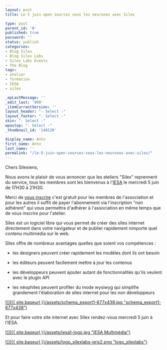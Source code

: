 ```yaml
---
layout: post
title: Le 5 juin open sourcez vous les neurones avec Silex

type: post
parent_id: '0'
published: true
password: ''
status: publish
categories:
- Blog Silex
- Blog Silex Labs
- Silex Labs Events
- The Blog
tags:
- atelier
- formation
- IESA
- silex

_epLastMessage: ''
_edit_last: '999'
_itemCurrentVersion: ''
layout_header: "- Select -"
layout_footer: "- Select -"
skin: "- Select -"
wpautop: "- Select -"
_thumbnail_id: '140120'

display_name: Anto
first_name: Anto
last_name: ''
permalink: "/le-5-juin-open-sourcez-vous-les-neurones-avec-silex/"
---
```


Chers Silexiens,

Nous avons le plaisir de vous annoncer que les ateliers "Silex" reprennent du service, tous les membres sont les bienvenus à l'[IESA](http://www.iesamultimedia.fr/ "IESA website") le mercredi 5 juin de 17H30 à 21H30.



Merci de [vous inscrire](http://ateliersilex.eventbrite.fr/ "inscription eventbrite") c'est gratuit pour les membres de l'association et pour les autres il suffit de payer l'abonnement via l'inscription "non adhérent" qui vous permettra d'adhérer à l'association en même temps que de vous inscrire pour l'atelier.

Silex est un logiciel libre qui vous permet de créer des sites internet directement dans votre navigateur et de publier rapidement nimporte quel contenu multimédia sur le web.



Silex offre de nombreux avantages quelles que soient vos compétences
: 
- les designers peuvent créer rapidement les modèles dont ils ont besoin

- les éditeurs peuvent facilement mettre à jour les contenus

- les développeurs peuvent ajouter autant de fonctionnalités qu'ils veulent avec le plugin API

- les néophites peuvent profiter du mode wysiwyg qui simplifie grandement l'élaboration de sites internet pour les non développeurs

[![]({{ site.baseurl }}/assets/schema_export1-677x438.jpg "schema_export1-677x438")](https://www.silexlabs.org/140115/the-blog/le-5-juin-open-sourcez-vous-les-neurones-avec-silex/attachment/schema_export1-677x438/)



Et pour faire votre site internet avec Silex rendez-vous mercredi 5 juin à l’IESA.

[![]({{ site.baseurl }}/assets/iesa1-logo.jpg "IESA Multimédia")](https://www.silexlabs.org/140115/the-blog/le-5-juin-open-sourcez-vous-les-neurones-avec-silex/attachment/iesa1-logo-4/)

[![]({{ site.baseurl }}/assets/logo_silexlabs-gris2.png "logo_silexlabs")](https://www.silexlabs.org/140115/the-blog/le-5-juin-open-sourcez-vous-les-neurones-avec-silex/attachment/logo_silexlabs-gris2/)